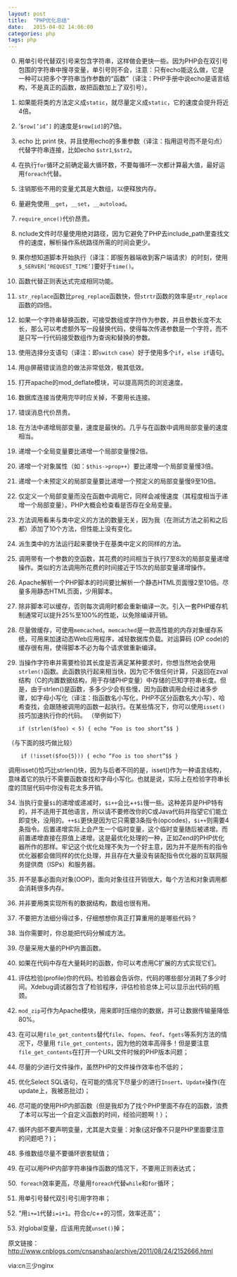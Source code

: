 ```yaml
---
layout: post
title:  "PHP优化总结"
date:   2015-04-02 14:06:00
categories: php
tags: php
---
```


0. 用单引号代替双引号来包含字符串，这样做会更快一些。因为PHP会在双引号包围的字符串中搜寻变量，单引号则不会，注意：只有echo能这么做，它是一种可以把多个字符串当作参数的“函数”（译注：PHP手册中说echo是语言结构，不是真正的函数，故把函数加上了双引号）。

1. 如果能将类的方法定义成`static`，就尽量定义成`static`，它的速度会提升将近4倍。

2. '`$row[’id’]` 的速度是`$row[id]`的7倍。

3. echo 比 print 快，并且使用echo的多重参数（译注：指用逗号而不是句点）代替字符串连接，比如echo `$str1`,`$str2`。

4. 在执行`for`循环之前确定最大循环数，不要每循环一次都计算最大值，最好运用`foreach`代替。

5. 注销那些不用的变量尤其是大数组，以便释放内存。

6. 量避免使用`__get`，`__set`，`__autoload`。

7. `require_once()`代价昂贵。

8. nclude文件时尽量使用绝对路径，因为它避免了PHP去include_path里查找文件的速度，解析操作系统路径所需的时间会更少。

9. 果你想知道脚本开始执行（译注：即服务器端收到客户端请求）的时刻，使用`$_SERVER[‘REQUEST_TIME’]`要好于`time()`。

10. 函数代替正则表达式完成相同功能。


11. `str_replace`函数比`preg_replace`函数快，但`strtr`函数的效率是`str_replace`函数的四倍。


12. 如果一个字符串替换函数，可接受数组或字符作为参数，并且参数长度不太长，那么可以考虑额外写一段替换代码，使得每次传递参数是一个字符，而不是只写一行代码接受数组作为查询和替换的参数。


13. 使用选择分支语句（译注：即`switch` `case`）好于使用多个`if`，`else if`语句。


14. 用@屏蔽错误消息的做法非常低效，极其低效。


15. 打开apache的mod_deflate模块，可以提高网页的浏览速度。


16. 数据库连接当使用完毕时应关掉，不要用长连接。


17. 错误消息代价昂贵。


18. 在方法中递增局部变量，速度是最快的。几乎与在函数中调用局部变量的速度相当。


19. 递增一个全局变量要比递增一个局部变量慢2倍。


20. 递增一个对象属性（如：`$this->prop++`）要比递增一个局部变量慢3倍。


21. 递增一个未预定义的局部变量要比递增一个预定义的局部变量慢9至10倍。


22. 仅定义一个局部变量而没在函数中调用它，同样会减慢速度（其程度相当于递增一个局部变量）。PHP大概会检查看是否存在全局变量。


23. 方法调用看来与类中定义的方法的数量无关，因为我（在测试方法之前和之后都）添加了10个方法，但性能上没有变化。


24. 派生类中的方法运行起来要快于在基类中定义的同样的方法。


25. 调用带有一个参数的空函数，其花费的时间相当于执行7至8次的局部变量递增操作。类似的方法调用所花费的时间接近于15次的局部变量递增操作。


26. Apache解析一个PHP脚本的时间要比解析一个静态HTML页面慢2至10倍。尽量多用静态HTML页面，少用脚本。


27. 除非脚本可以缓存，否则每次调用时都会重新编译一次。引入一套PHP缓存机制通常可以提升25%至100%的性能，以免除编译开销。


28. 尽量做缓存，可使用`memcached`。`memcached`是一款高性能的内存对象缓存系统，可用来加速动态Web应用程序，减轻数据库负载。对运算码 (OP code)的缓存很有用，使得脚本不必为每个请求做重新编译。


29. 当操作字符串并需要检验其长度是否满足某种要求时，你想当然地会使用`strlen()`函数。此函数执行起来相当快，因为它不做任何计算，只返回在zval 结构（C的内置数据结构，用于存储PHP变量）中存储的已知字符串长度。但是，由于strlen()是函数，多多少少会有些慢，因为函数调用会经过诸多步骤，如字母小写化（译注：指函数名小写化，PHP不区分函数名大小写）、哈希查找，会跟随被调用的函数一起执行。在某些情况下，你可以使用`isset()` 技巧加速执行你的代码。
（举例如下）

		if (strlen($foo) < 5) { echo “Foo is too short”$$ }
（与下面的技巧做比较）

		if (!isset($foo{5})) { echo “Foo is too short”$$ }
调用isset()恰巧比strlen()快，因为与后者不同的是，isset()作为一种语言结构，意味着它的执行不需要函数查找和字母小写化。也就是说，实际上在检验字符串长度的顶层代码中你没有花太多开销。


34. 当执行变量`$i`的递增或递减时，`$i++`会比+`+$i`慢一些。这种差异是PHP特有的，并不适用于其他语言，所以请不要修改你的C或Java代码并指望它们能立即变快，没用的。`++$i`更快是因为它只需要3条指令(opcodes)，`$i++`则需要4条指令。后置递增实际上会产生一个临时变量，这个临时变量随后被递增。而前置递增直接在原值上递增。这是最优化处理的一种，正如Zend的PHP优化器所作的那样。牢记这个优化处理不失为一个好主意，因为并不是所有的指令优化器都会做同样的优化处理，并且存在大量没有装配指令优化器的互联网服务提供商（ISPs）和服务器。


35. 并不是事必面向对象(OOP)，面向对象往往开销很大，每个方法和对象调用都会消耗很多内存。


36. 并非要用类实现所有的数据结构，数组也很有用。


37. 不要把方法细分得过多，仔细想想你真正打算重用的是哪些代码？


38. 当你需要时，你总能把代码分解成方法。


39. 尽量采用大量的PHP内置函数。


40. 如果在代码中存在大量耗时的函数，你可以考虑用C扩展的方式实现它们。


41. 评估检验(profile)你的代码。检验器会告诉你，代码的哪些部分消耗了多少时间。Xdebug调试器包含了检验程序，评估检验总体上可以显示出代码的瓶颈。


42. `mod_zip`可作为Apache模块，用来即时压缩你的数据，并可让数据传输量降低80%。


43. 在可以用`file_get_contents`替代`file`、`fopen`、`feof`、`fgets`等系列方法的情况下，尽量用 `file_get_contents`，因为他的效率高得多！但是要注意`file_get_contents`在打开一个URL文件时候的PHP版本问题；


44. 尽量的少进行文件操作，虽然PHP的文件操作效率也不低的；


45. 优化Select SQL语句，在可能的情况下尽量少的进行`Insert`、`Update`操作(在update上，我被恶批过)；


46. 尽可能的使用PHP内部函数（但是我却为了找个PHP里面不存在的函数，浪费了本可以写出一个自定义函数的时间，经验问题啊！）；


47. 循环内部不要声明变量，尤其是大变量：对象(这好像不只是PHP里面要注意的问题吧？)；


48. 多维数组尽量不要循环嵌套赋值；


49. 在可以用PHP内部字符串操作函数的情况下，不要用正则表达式；


50.` foreach`效率更高，尽量用`foreach`代替`while`和`for`循环；


51. 用单引号替代双引号引用字符串；


52. “用`i+=1`代替`i=i+1`。符合c/c++的习惯，效率还高”；


53. 对global变量，应该用完就`unset()`掉；

原文链接：http://www.cnblogs.com/cnsanshao/archive/2011/08/24/2152666.html

via:cn三少nginx

